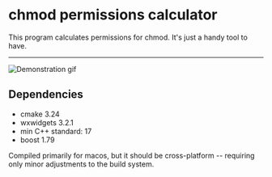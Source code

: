 
# chmod permissions calculator

This program calculates permissions for chmod.  It's just a handy tool to have.

---

![Demonstration gif](Demontration.gif)

## Dependencies
- cmake 3.24
- wxwidgets 3.2.1
- min C++ standard: 17
- boost 1.79

Compiled primarily for macos, but it should be cross-platform -- requiring only minor adjustments to the build system.
